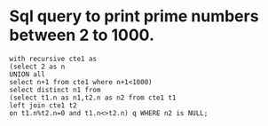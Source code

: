 # Sql query to print prime numbers between 2 to 1000.
```
with recursive cte1 as
(select 2 as n
UNION all
select n+1 from cte1 where n+1<1000)
select distinct n1 from
(select t1.n as n1,t2.n as n2 from cte1 t1
left join cte1 t2
on t1.n%t2.n=0 and t1.n<>t2.n) q WHERE n2 is NULL;
```
